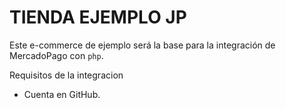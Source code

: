 # TIENDA EJEMPLO JP

Este e-commerce de ejemplo será la base para la integración de MercadoPago con `php`.


Requisitos de la integracion
* Cuenta en GitHub.


